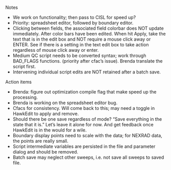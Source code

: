 

Notes
* We work on functionality; then pass to CISL for speed up?
* Priority: spreadsheet editor, followed by boundary editor.
* Clicking between fields, the associated field colorbar does NOT update immediately. After color bars have been edited. When hit Apply, take the text that is in the edit box and NOT require a mouse click away or ENTER. See if there is a setting in the text edit box to take action regardless of mouse click away or enter.
* Medium QC script needs to be converted syntax; work through BAD_FLAGS functions. (priority after cfac’s issue). Brenda translate the script first.
* Intervening individual script edits are NOT retained after a batch save.


Action items
* Brenda: figure out optimization compile flag that make speed up the processing.
* Brenda is working on the spreadsheet editor bug.
* Cfacs for consistency. Will come back to this; may need a toggle in HawkEdit to apply and remove.
* Should there be one save regardless of mode?  “Save everything in the state that it is.” Let’s leave it alone for now. And get feedback once HawkEdit is in the would for a wile.
* Boundary display points need to scale with the data; for NEXRAD data, the points are really small.
* Script intermediate variables are persisted in the file and parameter dialog and should be removed.
* Batch save may neglect other sweeps, i.e. not save all sweeps to saved file.
